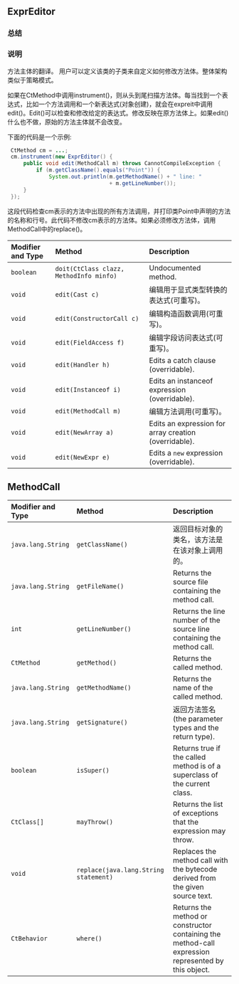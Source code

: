 

## ExprEditor

### 总结



### 说明

方法主体的翻译。
用户可以定义该类的子类来自定义如何修改方法体。整体架构类似于策略模式。

如果在CtMethod中调用instrument()，则从头到尾扫描方法体。每当找到一个表达式，比如一个方法调用和一个新表达式(对象创建)，就会在expreit中调用edit()。Edit()可以检查和修改给定的表达式。修改反映在原方法体上。如果edit()什么也不做，原始的方法主体就不会改变。

下面的代码是一个示例:

```java
 CtMethod cm = ...;
 cm.instrument(new ExprEditor() {
     public void edit(MethodCall m) throws CannotCompileException {
         if (m.getClassName().equals("Point")) {
             System.out.println(m.getMethodName() + " line: "
                                + m.getLineNumber());
     }
 });
```

这段代码检查cm表示的方法中出现的所有方法调用，并打印类Point中声明的方法的名称和行号。此代码不修改cm表示的方法体。如果必须修改方法体，调用MethodCall中的replace()。

| Modifier and Type | Method                                  | Description                                           |
| :---------------- | :-------------------------------------- | :---------------------------------------------------- |
| `boolean`         | `doit(CtClass clazz, MethodInfo minfo)` | Undocumented method.                                  |
| `void`            | `edit(Cast c)`                          | 编辑用于显式类型转换的表达式(可重写)。                |
| `void`            | `edit(ConstructorCall c)`               | 编辑构造函数调用(可重写)。                            |
| `void`            | `edit(FieldAccess f)`                   | 编辑字段访问表达式(可重写)。                          |
| `void`            | `edit(Handler h)`                       | Edits a catch clause (overridable).                   |
| `void`            | `edit(Instanceof i)`                    | Edits an instanceof expression (overridable).         |
| `void`            | `edit(MethodCall m)`                    | 编辑方法调用(可重写)。                                |
| `void`            | `edit(NewArray a)`                      | Edits an expression for array creation (overridable). |
| `void`            | `edit(NewExpr e)`                       | Edits a `new` expression (overridable).               |



## MethodCall

| Modifier and Type  | Method                                | Description                                                  |
| :----------------- | :------------------------------------ | :----------------------------------------------------------- |
| `java.lang.String` | `getClassName()`                      | 返回目标对象的类名，该方法是在该对象上调用的。               |
| `java.lang.String` | `getFileName()`                       | Returns the source file containing the method call.          |
| `int`              | `getLineNumber()`                     | Returns the line number of the source line containing the method call. |
| `CtMethod`         | `getMethod()`                         | Returns the called method.                                   |
| `java.lang.String` | `getMethodName()`                     | Returns the name of the called method.                       |
| `java.lang.String` | `getSignature()`                      | 返回方法签名 (the parameter types and the return type).      |
| `boolean`          | `isSuper()`                           | Returns true if the called method is of a superclass of the current class. |
| `CtClass[]`        | `mayThrow()`                          | Returns the list of exceptions that the expression may throw. |
| `void`             | `replace(java.lang.String statement)` | Replaces the method call with the bytecode derived from the given source text. |
| `CtBehavior`       | `where()`                             | Returns the method or constructor containing the method-call expression represented by this object. |

